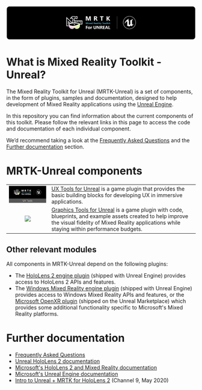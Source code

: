 ![Mixed Reality Toolkit](Documentation/Images/MRTK_Unreal_Badge_Rounded.png)
# What is Mixed Reality Toolkit - Unreal?

The Mixed Reality Toolkit for Unreal (MRTK-Unreal) is a set of components, in the form of plugins, samples and documentation, designed to help development of Mixed Reality applications using the [Unreal Engine](https://www.unrealengine.com/).

In this repository you can find information about the current components of this toolkit. Please follow the relevant links in this page to access the code and documentation of each individual component.

We’d recommend taking a look at the [Frequently Asked Questions](FAQ.md) and the [Further documentation](#further-documentation) section.

# MRTK-Unreal components

| | |
|:---:|:---|
| [![](Documentation/Images/MRTK_Unreal_UXT_Icon.png)](https://github.com/microsoft/MixedReality-UXTools-Unreal) | [UX Tools for Unreal](https://github.com/microsoft/MixedReality-UXTools-Unreal) is a game plugin that provides the basic building blocks for developing UX in immersive applications. |
| [![](Documentation/Images/MRTK_Unreal_GT_Icon.png)](https://github.com/microsoft/MixedReality-GraphicsTools-Unreal) | [Graphics Tools for Unreal](https://github.com/microsoft/MixedReality-GraphicsTools-Unreal) is a game plugin with code, blueprints, and example assets created to help improve the visual fidelity of Mixed Reality applications while staying within performance budgets. |

## Other relevant modules

All components in MRTK-Unreal depend on the following plugins:
- The [HoloLens 2 engine plugin](https://docs.microsoft.com/en-us/windows/mixed-reality/develop/unreal/unreal-quickstart#enabling-required-plugins) (shipped with Unreal Engine) provides access to HoloLens 2 APIs and features.
- The [Windows Mixed Reality engine plugin](https://docs.unrealengine.com/en-US/Platforms/VR/WMR/index.html) (shipped with Unreal Engine) provides access to Windows Mixed Reality APIs and features, or the [Microsoft OpenXR plugin](https://github.com/microsoft/Microsoft-OpenXR-Unreal) (shipped on the Unreal Marketplace) which provides some additional functionality specific to Microsoft's Mixed Reality platforms.


# Further documentation

- [Frequently Asked Questions](FAQ.md)
- [Unreal HoloLens 2 documentation](https://docs.unrealengine.com/en-US/Platforms/AR/HoloLens2/index.html)
- [Microsoft's HoloLens 2 and Mixed Reality documentation](https://docs.microsoft.com/Windows/mixed-reality)
- [Microsoft's Unreal Engine documentation](https://docs.microsoft.com/en-us/Windows/mixed-reality/unreal-development-overview)
- [Intro to Unreal + MRTK for HoloLens 2](https://channel9.msdn.com/Shows/Docs-Mixed-Reality/Intro-to-Unreal--MRTK-for-HoloLens-2) (Channel 9, May 2020)